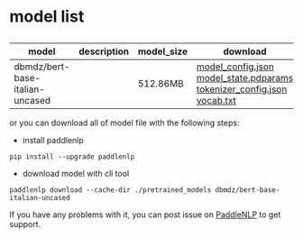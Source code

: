 #  model list

##  

| model  | description | model_size  | download         |
| --- | --- | --- | --- |
|dbmdz/bert-base-italian-uncased|  | 512.86MB | [model_config.json](https://bj.bcebos.com/paddlenlp/models/community/dbmdz/bert-base-italian-uncased/model_config.json)<br>[model_state.pdparams](https://bj.bcebos.com/paddlenlp/models/community/dbmdz/bert-base-italian-uncased/model_state.pdparams)<br>[tokenizer_config.json](https://bj.bcebos.com/paddlenlp/models/community/dbmdz/bert-base-italian-uncased/tokenizer_config.json)<br>[vocab.txt](https://bj.bcebos.com/paddlenlp/models/community/dbmdz/bert-base-italian-uncased/vocab.txt) |

or you can download all of model file with the following steps:

* install paddlenlp

```shell
pip install --upgrade paddlenlp
```

* download model with cli tool

```shell
paddlenlp download --cache-dir ./pretrained_models dbmdz/bert-base-italian-uncased
```

If you have any problems with it, you can post issue on [PaddleNLP](https://github.com/PaddlePaddle/PaddleNLP) to get support.
